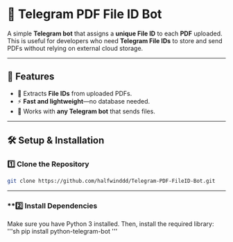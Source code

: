 # 📄 Telegram PDF File ID Bot

A simple **Telegram bot** that assigns a **unique File ID** to each **PDF** uploaded. This is useful for developers who need **Telegram File IDs** to store and send PDFs without relying on external cloud storage.

---

## 🚀 Features
- 📂 Extracts **File IDs** from uploaded PDFs.  
- ⚡ **Fast and lightweight**—no database needed.  
- 🔄 Works with **any Telegram bot** that sends files.  

---

## 🛠️ Setup & Installation

### **1️⃣ Clone the Repository**
```sh
git clone https://github.com/halfwinddd/Telegram-PDF-FileID-Bot.git

```
---

### **2️⃣ Install Dependencies
Make sure you have Python 3 installed. Then, install the required library:
'''sh
pip install python-telegram-bot
'''
